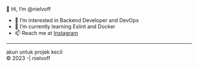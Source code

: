 👋 Hi, I’m @nielvoff
- 👀 I’m interested in Backend Developer and DevOps
- 🌱 I’m currently learning Eslint and Docker
- 📫 Reach me at <a href="https://instagram.com/syhl.crz">Instagram</a>

<hr>
akun untuk projek kecil <br>
&copy 2023 -| nielvoff
